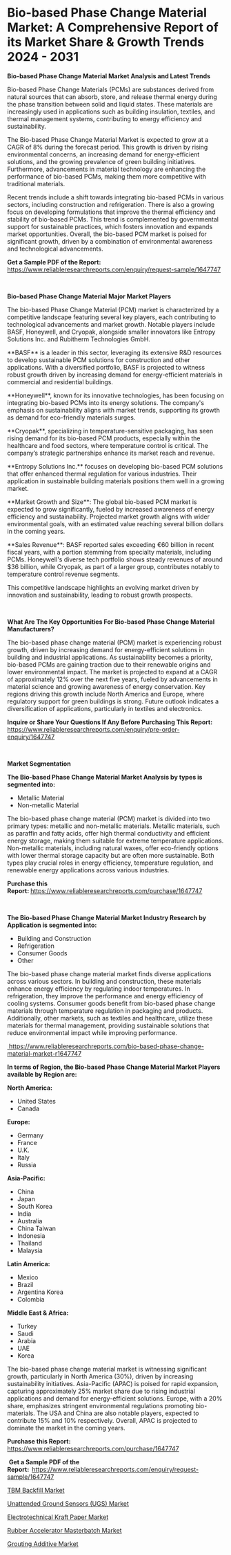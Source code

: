 <p><h1>Bio-based Phase Change Material Market: A Comprehensive Report of its Market Share & Growth Trends 2024 - 2031</h1></p><p><strong>Bio-based Phase Change Material Market Analysis and Latest Trends</strong></p>
<p><p>Bio-based Phase Change Materials (PCMs) are substances derived from natural sources that can absorb, store, and release thermal energy during the phase transition between solid and liquid states. These materials are increasingly used in applications such as building insulation, textiles, and thermal management systems, contributing to energy efficiency and sustainability.</p><p>The Bio-based Phase Change Material Market is expected to grow at a CAGR of 8% during the forecast period. This growth is driven by rising environmental concerns, an increasing demand for energy-efficient solutions, and the growing prevalence of green building initiatives. Furthermore, advancements in material technology are enhancing the performance of bio-based PCMs, making them more competitive with traditional materials.</p><p>Recent trends include a shift towards integrating bio-based PCMs in various sectors, including construction and refrigeration. There is also a growing focus on developing formulations that improve the thermal efficiency and stability of bio-based PCMs. This trend is complemented by governmental support for sustainable practices, which fosters innovation and expands market opportunities. Overall, the bio-based PCM market is poised for significant growth, driven by a combination of environmental awareness and technological advancements.</p></p>
<p><strong>Get a Sample PDF of the Report:&nbsp;</strong> <a href="https://www.reliableresearchreports.com/enquiry/request-sample/1647747?utm_campaign=24&utm_medium=2&utm_source=Github&utm_content=ia&utm_term=27102024&utm_id=bio-based-phase-change-material">https://www.reliableresearchreports.com/enquiry/request-sample/1647747</a></p>
<p>&nbsp;</p>
<p><strong>Bio-based Phase Change Material Major Market Players</strong></p>
<p><p>The bio-based Phase Change Material (PCM) market is characterized by a competitive landscape featuring several key players, each contributing to technological advancements and market growth. Notable players include BASF, Honeywell, and Cryopak, alongside smaller innovators like Entropy Solutions Inc. and Rubitherm Technologies GmbH.</p><p>**BASF** is a leader in this sector, leveraging its extensive R&D resources to develop sustainable PCM solutions for construction and other applications. With a diversified portfolio, BASF is projected to witness robust growth driven by increasing demand for energy-efficient materials in commercial and residential buildings.</p><p>**Honeywell**, known for its innovative technologies, has been focusing on integrating bio-based PCMs into its energy solutions. The company's emphasis on sustainability aligns with market trends, supporting its growth as demand for eco-friendly materials surges.</p><p>**Cryopak**, specializing in temperature-sensitive packaging, has seen rising demand for its bio-based PCM products, especially within the healthcare and food sectors, where temperature control is critical. The company’s strategic partnerships enhance its market reach and revenue.</p><p>**Entropy Solutions Inc.** focuses on developing bio-based PCM solutions that offer enhanced thermal regulation for various industries. Their application in sustainable building materials positions them well in a growing market.</p><p>**Market Growth and Size**: The global bio-based PCM market is expected to grow significantly, fueled by increased awareness of energy efficiency and sustainability. Projected market growth aligns with wider environmental goals, with an estimated value reaching several billion dollars in the coming years.</p><p>**Sales Revenue**: BASF reported sales exceeding €60 billion in recent fiscal years, with a portion stemming from specialty materials, including PCMs. Honeywell's diverse tech portfolio shows steady revenues of around $36 billion, while Cryopak, as part of a larger group, contributes notably to temperature control revenue segments.</p><p>This competitive landscape highlights an evolving market driven by innovation and sustainability, leading to robust growth prospects.</p></p>
<p>&nbsp;</p>
<p><strong>What Are The Key Opportunities For Bio-based Phase Change Material Manufacturers?</strong></p>
<p><p>The bio-based phase change material (PCM) market is experiencing robust growth, driven by increasing demand for energy-efficient solutions in building and industrial applications. As sustainability becomes a priority, bio-based PCMs are gaining traction due to their renewable origins and lower environmental impact. The market is projected to expand at a CAGR of approximately 12% over the next five years, fueled by advancements in material science and growing awareness of energy conservation. Key regions driving this growth include North America and Europe, where regulatory support for green buildings is strong. Future outlook indicates a diversification of applications, particularly in textiles and electronics.</p></p>
<p><strong>Inquire or Share Your Questions If Any Before Purchasing This Report:</strong> <a href="https://www.reliableresearchreports.com/enquiry/pre-order-enquiry/1647747?utm_campaign=24&utm_medium=2&utm_source=Github&utm_content=ia&utm_term=27102024&utm_id=bio-based-phase-change-material">https://www.reliableresearchreports.com/enquiry/pre-order-enquiry/1647747</a></p>
<p>&nbsp;</p>
<p><strong>Market Segmentation</strong></p>
<p><strong>The Bio-based Phase Change Material Market Analysis by types is segmented into:</strong></p>
<p><ul><li>Metallic Material</li><li>Non-metallic Material</li></ul></p>
<p><p>The bio-based phase change material (PCM) market is divided into two primary types: metallic and non-metallic materials. Metallic materials, such as paraffin and fatty acids, offer high thermal conductivity and efficient energy storage, making them suitable for extreme temperature applications. Non-metallic materials, including natural waxes, offer eco-friendly options with lower thermal storage capacity but are often more sustainable. Both types play crucial roles in energy efficiency, temperature regulation, and renewable energy applications across various industries.</p></p>
<p><strong>Purchase this Report:&nbsp;</strong><a href="https://www.reliableresearchreports.com/purchase/1647747?utm_campaign=24&utm_medium=2&utm_source=Github&utm_content=ia&utm_term=27102024&utm_id=bio-based-phase-change-material">https://www.reliableresearchreports.com/purchase/1647747</a></p>
<p>&nbsp;</p>
<p><strong>The Bio-based Phase Change Material Market Industry Research by Application is segmented into:</strong></p>
<p><ul><li>Building and Construction</li><li>Refrigeration</li><li>Consumer Goods</li><li>Other</li></ul></p>
<p><p>The bio-based phase change material market finds diverse applications across various sectors. In building and construction, these materials enhance energy efficiency by regulating indoor temperatures. In refrigeration, they improve the performance and energy efficiency of cooling systems. Consumer goods benefit from bio-based phase change materials through temperature regulation in packaging and products. Additionally, other markets, such as textiles and healthcare, utilize these materials for thermal management, providing sustainable solutions that reduce environmental impact while improving performance.</p></p>
<p><a href="https://www.reliableresearchreports.com/bio-based-phase-change-material-market-r1647747?utm_campaign=24&utm_medium=2&utm_source=Github&utm_content=ia&utm_term=27102024&utm_id=bio-based-phase-change-material">&nbsp;https://www.reliableresearchreports.com/bio-based-phase-change-material-market-r1647747</a></p>
<p><strong>In terms of Region, the Bio-based Phase Change Material Market Players available by Region are:</strong></p>
<p>
    <p> <strong> North America: </strong>
        <ul>
            <li>United States</li>
            <li>Canada</li>
        </ul>
        </p> 
    <p> <strong> Europe: </strong>
        <ul>
            <li>Germany</li>
            <li>France</li>
            <li>U.K.</li>
            <li>Italy</li>
            <li>Russia</li>
        </ul>
        </p> 
    <p> <strong> Asia-Pacific: </strong>
        <ul>
            <li>China</li>
            <li>Japan</li>
            <li>South Korea</li>
            <li>India</li>
            <li>Australia</li>
            <li>China Taiwan</li>
            <li>Indonesia</li>
            <li>Thailand</li>
            <li>Malaysia</li>
        </ul>
        </p> 
    <p> <strong> Latin America: </strong>
        <ul>
            <li>Mexico</li>
            <li>Brazil</li>
            <li>Argentina Korea</li>
            <li>Colombia</li>
        </ul>
        </p> 
    <p> <strong> Middle East & Africa: </strong>
        <ul>
            <li>Turkey</li>
            <li>Saudi</li>
            <li>Arabia</li>
            <li>UAE</li>
            <li>Korea</li>
        </ul>
    </p>
    </p>
<p><p>The bio-based phase change material market is witnessing significant growth, particularly in North America (30%), driven by increasing sustainability initiatives. Asia-Pacific (APAC) is poised for rapid expansion, capturing approximately 25% market share due to rising industrial applications and demand for energy-efficient solutions. Europe, with a 20% share, emphasizes stringent environmental regulations promoting bio-materials. The USA and China are also notable players, expected to contribute 15% and 10% respectively. Overall, APAC is projected to dominate the market in the coming years.</p></p>
<p><strong>Purchase this Report: </strong><a href="https://www.reliableresearchreports.com/purchase/1647747?utm_campaign=24&utm_medium=2&utm_source=Github&utm_content=ia&utm_term=27102024&utm_id=bio-based-phase-change-material">https://www.reliableresearchreports.com/purchase/1647747</a></p>
<p>&nbsp;<strong>Get a Sample PDF of the Report:&nbsp;&nbsp;</strong><a href="https://www.reliableresearchreports.com/enquiry/request-sample/1647747?utm_campaign=24&utm_medium=2&utm_source=Github&utm_content=ia&utm_term=27102024&utm_id=bio-based-phase-change-material">https://www.reliableresearchreports.com/enquiry/request-sample/1647747</a></p>
<p><strong></strong></p>
<p><p><a href="https://github.com/poppeotabedvo5/Market-Research-Report-List-1/blob/main/tbm-backfill-market.md?utm_campaign=24&utm_medium=2&utm_source=Github&utm_content=ia&utm_term=27102024&utm_id=bio-based-phase-change-material">TBM Backfill Market</a></p><p><a href="https://issuu.com/reportprime-2/docs/unattended-ground-sensors-ugs-marke_5a7ff0eebae1ee?utm_campaign=24&utm_medium=2&utm_source=Github&utm_content=ia&utm_term=27102024&utm_id=bio-based-phase-change-material">Unattended Ground Sensors (UGS) Market</a></p><p><a href="https://www.linkedin.com/pulse/analyzing-electrotechnical-kraft-paper-market-dynamics-lgbxe?utm_campaign=24&utm_medium=2&utm_source=Github&utm_content=ia&utm_term=27102024&utm_id=bio-based-phase-change-material">Electrotechnical Kraft Paper Market</a></p><p><a href="https://www.linkedin.com/pulse/key-drivers-rubber-accelerator-masterbatch-market-trends-89fhe?utm_campaign=24&utm_medium=2&utm_source=Github&utm_content=ia&utm_term=27102024&utm_id=bio-based-phase-change-material">Rubber Accelerator Masterbatch Market</a></p><p><a href="https://github.com/inouyeaowaugh3/Market-Research-Report-List-1/blob/main/grouting-additive-market.md?utm_campaign=24&utm_medium=2&utm_source=Github&utm_content=ia&utm_term=27102024&utm_id=bio-based-phase-change-material">Grouting Additive Market</a></p></p>